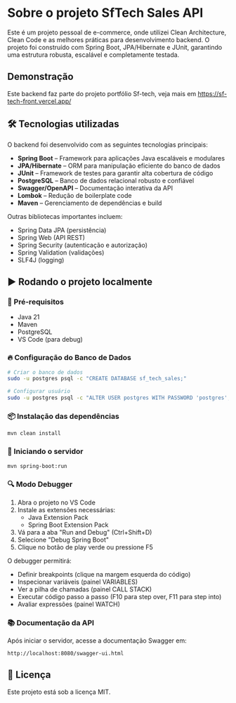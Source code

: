 # Sobre o projeto SfTech Sales API

Este é um projeto pessoal de e-commerce, onde utilizei Clean Architecture, Clean Code e as melhores práticas para desenvolvimento backend. O projeto foi construído com Spring Boot, JPA/Hibernate e JUnit, garantindo uma estrutura robusta, escalável e completamente testada.

## Demonstração

Este backend faz parte do projeto portfólio Sf-tech, veja mais em https://sf-tech-front.vercel.app/

## 🛠 Tecnologias utilizadas

O backend foi desenvolvido com as seguintes tecnologias principais:

- **Spring Boot** – Framework para aplicações Java escaláveis e modulares
- **JPA/Hibernate** – ORM para manipulação eficiente do banco de dados
- **JUnit** – Framework de testes para garantir alta cobertura de código
- **PostgreSQL** – Banco de dados relacional robusto e confiável
- **Swagger/OpenAPI** – Documentação interativa da API
- **Lombok** – Redução de boilerplate code
- **Maven** – Gerenciamento de dependências e build

Outras bibliotecas importantes incluem:

- Spring Data JPA (persistência)
- Spring Web (API REST)
- Spring Security (autenticação e autorização)
- Spring Validation (validações)
- SLF4J (logging)

## ▶️ Rodando o projeto localmente

### 📌 Pré-requisitos

- Java 21
- Maven
- PostgreSQL
- VS Code (para debug)

### 🔥 Configuração do Banco de Dados

```bash
# Criar o banco de dados
sudo -u postgres psql -c "CREATE DATABASE sf_tech_sales;"

# Configurar usuário
sudo -u postgres psql -c "ALTER USER postgres WITH PASSWORD 'postgres';"
```

### 📦 Instalação das dependências

```bash
mvn clean install
```

### 🏃 Iniciando o servidor

```bash
mvn spring-boot:run
```

### 🔍 Modo Debugger

1. Abra o projeto no VS Code
2. Instale as extensões necessárias:
   - Java Extension Pack
   - Spring Boot Extension Pack
3. Vá para a aba "Run and Debug" (Ctrl+Shift+D)
4. Selecione "Debug Spring Boot"
5. Clique no botão de play verde ou pressione F5

O debugger permitirá:

- Definir breakpoints (clique na margem esquerda do código)
- Inspecionar variáveis (painel VARIABLES)
- Ver a pilha de chamadas (painel CALL STACK)
- Executar código passo a passo (F10 para step over, F11 para step into)
- Avaliar expressões (painel WATCH)

### 📚 Documentação da API

Após iniciar o servidor, acesse a documentação Swagger em:

```
http://localhost:8080/swagger-ui.html
```

## 📜 Licença

Este projeto está sob a licença MIT.
